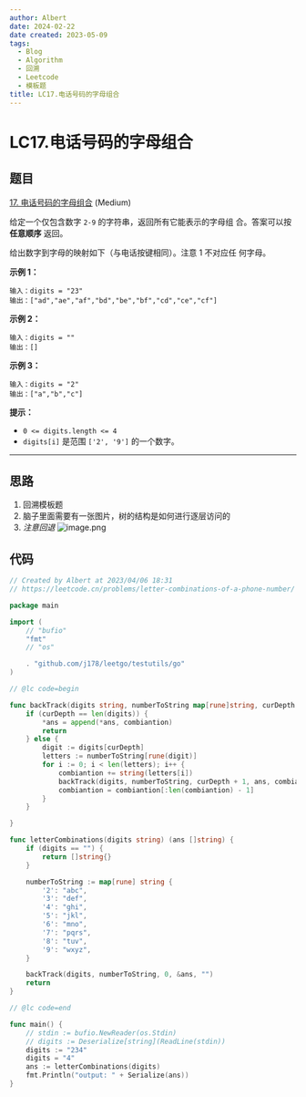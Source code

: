 ```yaml
---
author: Albert
date: 2024-02-22
date created: 2023-05-09
tags:
  - Blog
  - Algorithm
  - 回溯
  - Leetcode
  - 模板题
title: LC17.电话号码的字母组合
---
```


# LC17.电话号码的字母组合

## 题目

[17. 电话号码的字母组合](https://leetcode.cn/problems/letter-combinations-of-a-phone-number/) (Medium)

给定一个仅包含数字 `2-9` 的字符串，返回所有它能表示的字母组
合。答案可以按 **任意顺序** 返回。

给出数字到字母的映射如下（与电话按键相同）。注意 1 不对应任
何字母。

**示例 1：**

```
输入：digits = "23"
输出：["ad","ae","af","bd","be","bf","cd","ce","cf"]
```

**示例 2：**

```
输入：digits = ""
输出：[]
```

**示例 3：**

```
输入：digits = "2"
输出：["a","b","c"]
```

**提示：**

- `0 <= digits.length <= 4`
- `digits[i]` 是范围 `['2', '9']` 的一个数字。

---

## 思路

1. 回溯模板题
2. 脑子里面需要有一张图片，树的结构是如何进行逐层访问的
3. _注意回退_
   ![image.png](https://img-20221128.oss-cn-shanghai.aliyuncs.com/img-2022-11/20230406191009.png)

## 代码

```go
// Created by Albert at 2023/04/06 18:31
// https://leetcode.cn/problems/letter-combinations-of-a-phone-number/

package main

import (
	// "bufio"
	"fmt"
	// "os"

	. "github.com/j178/leetgo/testutils/go"
)

// @lc code=begin

func backTrack(digits string, numberToString map[rune]string, curDepth int, ans *[]string, combiantion string) {
    if (curDepth == len(digits)) {
        *ans = append(*ans, combiantion)
        return
    } else {
        digit := digits[curDepth]
        letters := numberToString[rune(digit)]
        for i := 0; i < len(letters); i++ {
            combiantion += string(letters[i])
            backTrack(digits, numberToString, curDepth + 1, ans, combiantion)
            combiantion = combiantion[:len(combiantion) - 1]
        }
    }

}

func letterCombinations(digits string) (ans []string) {
    if (digits == "") {
        return []string{}
    }

    numberToString := map[rune] string {
        '2': "abc",
        '3': "def",
        '4': "ghi",
        '5': "jkl",
        '6': "mno",
        '7': "pqrs",
        '8': "tuv",
        '9': "wxyz",
    }

    backTrack(digits, numberToString, 0, &ans, "")
    return
}

// @lc code=end

func main() {
    // stdin := bufio.NewReader(os.Stdin)
    // digits := Deserialize[string](ReadLine(stdin))
    digits := "234"
    digits = "4"
    ans := letterCombinations(digits)
    fmt.Println("output: " + Serialize(ans))
}

```
